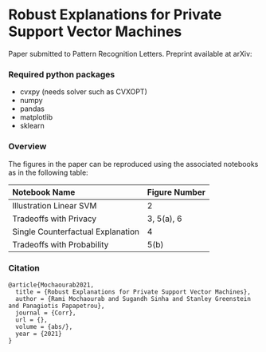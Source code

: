 # Robust Explanations for Private Support Vector Machines


Paper submitted to Pattern Recognition Letters. Preprint available at arXiv:


### Required python packages

- cvxpy (needs solver such as CVXOPT)
- numpy
- pandas
- matplotlib
- sklearn

### Overview 

The figures in the paper can be reproduced using the associated notebooks as in the following table:

| Notebook Name                     | Figure Number |
| :-------------------------------- | :------------ |
| Illustration Linear SVM           | 2             |
| Tradeoffs with Privacy            | 3, 5(a), 6    |
| Single Counterfactual Explanation | 4             |
| Tradeoffs with Probability        | 5(b)          |

### Citation

```
@article{Mochaourab2021,
  title = {Robust Explanations for Private Support Vector Machines},
  author = {Rami Mochaourab and Sugandh Sinha and Stanley Greenstein and Panagiotis Papapetrou},
  journal = {Corr},
  url = {},
  volume = {abs/},
  year = {2021}
}
```
